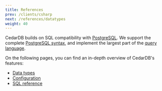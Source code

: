 ```yaml
---
title: References
prev: /clients/csharp
next: /references/datatypes
weight: 40
---
```


CedarDB builds on SQL compatibility with [PostgreSQL](https://www.postgresql.org/).
We support the complete [PostgreSQL syntax](https://www.postgresql.org/docs/current/sql-syntax.html), and implement the
largest part of the [query language](https://www.postgresql.org/docs/current/queries.html).

On the following pages, you can find an in-depth overview of CedarDB's features:

* [Data types](./datatypes)
* [Configuration](./configuration)
* [SQL reference](./sqlreference)

